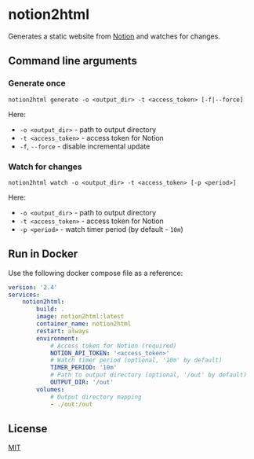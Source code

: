 # notion2html

Generates a static website from [Notion](https://www.notion.so/) and watches for changes.

## Command line arguments

### Generate once

```shell
notion2html generate -o <output_dir> -t <access_token> [-f|--force]
```

Here:

* `-o <output_dir>` - path to output directory
* `-t <access_token>` - access token for Notion
* `-f`, `--force` - disable incremental update

### Watch for changes

```shell
notion2html watch -o <output_dir> -t <access_token> [-p <period>]
```

Here:

* `-o <output_dir>` - path to output directory
* `-t <access_token>` - access token for Notion
* `-p <period>` - watch timer period (by default - `10m`)

## Run in Docker

Use the following docker compose file as a reference:

```yaml
version: '2.4'
services:
    notion2html:
        build: .
        image: notion2html:latest
        container_name: notion2html
        restart: always
        environment:
            # Access token for Notion (required)
            NOTION_API_TOKEN: '<access_token>'
            # Watch timer period (optional, '10m' by default)
            TIMER_PERIOD: '10m'
            # Path to output directory (optional, '/out' by default)
            OUTPUT_DIR: '/out'
        volumes:
            # Output directory mapping
            - ./out:/out
```

## License

[MIT](LICENSE)
